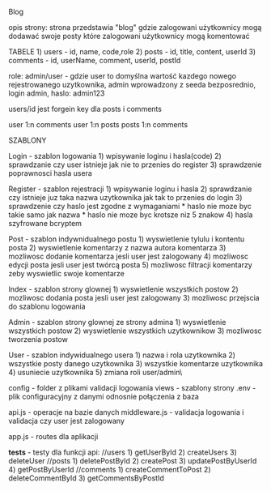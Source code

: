 Blog

opis strony:
    strona przedstawia "blog" gdzie zalogowani użytkownicy mogą dodawać swoje posty które zalogowani użytkownicy mogą komentować

TABELE 
    1) users - id, name, code,role
    2) posts - id, title, content, userId
    3) comments - id, userName, comment, userId, postId

role: admin/user - gdzie user to domyślna wartość kazdego nowego rejestrowanego uzytkownika, admin wprowadzony z seeda bezposrednio, login admin, haslo: admin123

users/id jest forgein key dla posts i comments

user 1:n comments
user 1:n posts
posts 1:n comments

SZABLONY

Login - szablon logowania
    1) wpisywanie loginu i hasla(code)
    2) sprawdzanie czy user istnieje jak nie to przenies do register
    3) sprawdzenie poprawnosci hasla usera 

Register - szablon rejestracji 
    1) wpisywanie loginu i hasla
    2) sprawdzanie czy istnieje juz taka nazwa uzytkownika jak tak to przenies do login
    3) sprawdzenie czy haslo jest zgodne z wymaganiami
            * haslo nie moze byc takie samo jak nazwa
            * haslo nie moze byc krotsze niz 5 znakow
    4) hasla szyfrowane bcryptem

Post - szablon indywnidualnego postu
    1) wyswietlenie tylulu i kontentu posta
    2) wyswietlenie komentarzy z nazwa autora komentarza
    3) mozliwosc dodanie komentarza jesli user jest zalogowany
    4) mozliwosc edycji posta jesli user jest twórcą posta
    5) mozliwosc filtracji komentarzy zeby wyswietlic swoje komentarze

Index - szablon strony glownej
    1) wyswietlenie wszystkich postow
    2) mozliwosc dodania posta jesli user jest zalogowany
    3) mozliwosc przejscia do szablonu logowania

Admin - szablon strony glownej ze strony admina
    1) wyswietlenie wszystkich postow
    2) wyswietlenie wszystkich uzytkownikow
    3) mozliwosc tworzenia postow

User - szablon indywidualnego usera
    1) nazwa i rola uzytkownika
    2) wszystkie posty danego uzytkownika
    3) wszystkie komentarze uzytkownika
    4) usuniecie uzytkownika
    5) zmiana roli user/admin\


config - folder z plikami validacji logowania
views - szablony strony
.env - plik configuracyjny z danymi odnosnie połączenia z baza

api.js - operacje na bazie danych
middleware.js - validacja logowania i validacja czy user jest zalogowany

app.js - routes dla aplikacji

__tests__ - testy dla funkcji api:
    //users
    1) getUserById
    2) createUsers
    3) deleteUser
    //posts
    1) deletePostById
    2) createPost
    3) updatePostByUserId
    4) getPostByUserId
    //comments
    1) createCommentToPost
    2) deleteCommentById
    3) getCommentsByPostId